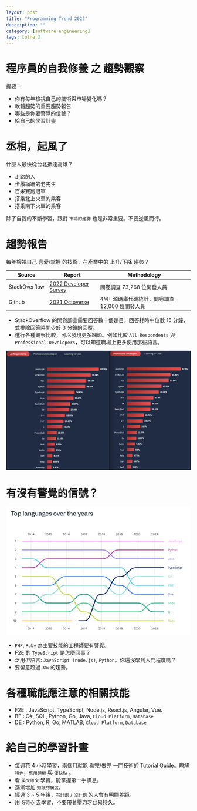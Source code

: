 ```yaml
---
layout: post
title: "Programming Trend 2022"
description: ""
category: [software engineering]
tags: [other]
---
```


# 程序員的自我修養 之 趨勢觀察

提要：

- 你有每年檢視自己的技術與市場變化嗎？
- 軟體趨勢的重要趨勢報告
- 哪些是你要警覺的信號？
- 給自己的學習計畫

# 丞相，起風了

什麼人最快從台北抵達高雄？

- 走路的人
- 步履蹣跚的老先生
- 百米賽跑冠軍
- 搭乘北上火車的乘客
- 搭乘南下火車的乘客

除了自我的不斷學習，跟對 `市場的趨勢` 也是非常重要。不要逆風而行。

# 趨勢報告

每年檢視自己 喜愛/掌握 的技術，在產業中的 上升/下降 趨勢？

| Source | Report | Methodology |
|-|-|-|
| StackOverflow | [2022 Developer Survey](https://survey.stackoverflow.co/2022) | 問卷調查 73,268 位開發人員 | 
| Github | [2021 Octoverse](https://octoverse.github.com) | 4M+ 源碼庫代碼統計，問卷調查 12,000 位開發人員 | 

- StackOverflow 的問卷調查需要回答數十個題目，回答耗時中位數 15 分鐘，並排除回答時間少於 3 分鐘的回覆。
- 進行各種觀察比較，可以發現更多細節。例如比較 `All Respondents` 與 `Professional Developers`，可以知道職場上更多使用那些語言。

![img](/assets/img/2022/20220904/prog-lang-compare.png)

# 有沒有警覺的信號？

![img](/assets/img/2022/20220904/trends.png)

- `PHP`, `Ruby` 為主要技能的工程師要有警覺。
- F2E 的 `TypeScript` 是怎麼回事？
- 泛用型語言: `JavaScript (node.js)`, `Python`。你還沒學到入門程度嗎？
- 要留意超過 `3年` 的趨勢。

# 各種職能應注意的相關技能

- F2E : JavaScript, TypeScript, Node.js, React.js, Angular, Vue.
- BE : C#, SQL, Python, Go, Java, `Cloud Platform`, `Database`
- DE : Python, R, Go, MATLAB, `Cloud Platform`, `Database`

# 給自己的學習計畫

- 每週花 4 小時學習，兩個月就能 看完/做完 一門技術的 Tutorial Guide。瞭解 `特色`，`應用時機` 與 `優缺點` 。
- 看 `英文原文` 學習，能掌握第一手訊息。
- 逐漸增加 `知識的廣度`。
- 經過 3 ~ 5 年後，`有計劃` / `沒計劃` 的人會有明顯差距。
- 用 `好奇心` 去學習，不要帶著壓力才容易持久。
